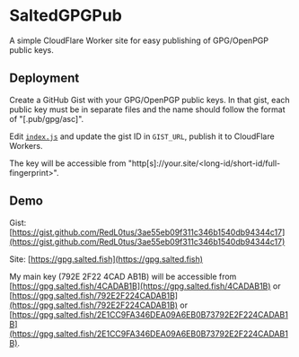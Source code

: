 SaltedGPGPub
============

A simple CloudFlare Worker site for easy publishing of GPG/OpenPGP public keys.

Deployment
----------

Create a GitHub Gist with your GPG/OpenPGP public keys. In that gist, each public key must be in separate files and the name should follow the format of "<full fingerpring>\[.pub/gpg/asc\]".

Edit [`index.js`](index.js) and update the gist ID in `GIST_URL`, publish it to CloudFlare Workers.

The key will be accessible from "http[s]://your.site/<long-id/short-id/full-fingerprint>".

Demo
----

Gist: [https://gist.github.com/RedL0tus/3ae55eb09f311c346b1540db94344c17](https://gist.github.com/RedL0tus/3ae55eb09f311c346b1540db94344c17)

Site: [https://gpg.salted.fish](https://gpg.salted.fish)

My main key (792E 2F22 4CAD AB1B) will be accessible from [https://gpg.salted.fish/4CADAB1B](https://gpg.salted.fish/4CADAB1B) or [https://gpg.salted.fish/792E2F224CADAB1B](https://gpg.salted.fish/792E2F224CADAB1B) or [https://gpg.salted.fish/2E1CC9FA346DEA09A6EB0B73792E2F224CADAB1B](https://gpg.salted.fish/2E1CC9FA346DEA09A6EB0B73792E2F224CADAB1B).

